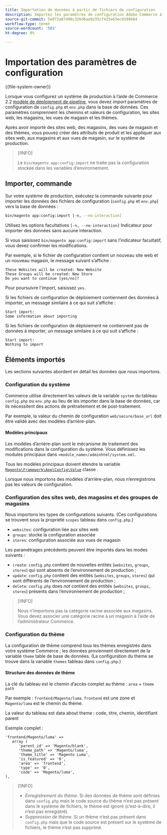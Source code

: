 ```yaml
---
title: Importation de données à partir de fichiers de configuration
description: Importez les paramètres de configuration Adobe Commerce à partir des fichiers de configuration.
source-git-commit: 5e072a87480c326d6ae9235cf425e63ec9199684
workflow-type: tm+mt
source-wordcount: '503'
ht-degree: 0%

---
```



# Importation des paramètres de configuration

{{file-system-owner}}

Lorsque vous configurez un système de production à l’aide de Commerce 2.2 [modèle de déploiement de pipeline](../deployment/technical-details.md), vous devez _import_ paramètres de configuration de `config.php` et `env.php` dans la base de données.
Ces paramètres comprennent les chemins et valeurs de configuration, les sites web, les magasins, les vues de magasin et les thèmes.

Après avoir importé des sites web, des magasins, des vues de magasin et des thèmes, vous pouvez créer des attributs de produit et les appliquer aux sites web, aux magasins et aux vues de magasin, sur le système de production.

>[!INFO]
>
>Le `bin/magento app:config:import` ne traite pas la configuration stockée dans les variables d’environnement.

## Importer, commande

Sur votre système de production, exécutez la commande suivante pour importer les données des fichiers de configuration (`config.php` et `env.php`) vers la base de données :

```bash
bin/magento app:config:import [-n, --no-interaction]
```

Utilisez les options facultatives `[-n, --no-interaction]` Indicateur pour importer des données sans aucune interaction.

Si vous saisissez `bin/magento app:config:import` sans l’indicateur facultatif, vous devez confirmer les modifications.

Par exemple, si le fichier de configuration contient un nouveau site web et un nouveau magasin, le message suivant s’affiche :

```terminal
These Websites will be created: New Website
These Groups will be created: New Store
Do you want to continue [yes/no]?
```

Pour poursuivre l&#39;import, saisissez `yes`.

Si les fichiers de configuration de déploiement contiennent des données à importer, un message similaire à ce qui suit s’affiche :

```terminal
Start import:
Some information about importing
```

Si les fichiers de configuration de déploiement ne contiennent pas de données à importer, un message similaire à ce qui suit s’affiche :

```terminal
Start import:
Nothing to import
```

## Éléments importés

Les sections suivantes abordent en détail les données que nous importons.

### Configuration du système

Commerce utilise directement les valeurs de la variable `system` du tableau `config.php` ou `env.php` au lieu de les importer dans la base de données, car ils nécessitent des actions de prétraitement et de post-traitement.

Par exemple, la valeur du chemin de configuration `web/secure/base_url` doit être validé avec des modèles d’arrière-plan.

#### Modèles principaux

Les modèles d’arrière-plan sont le mécanisme de traitement des modifications dans la configuration du système.
Vous définissez les modules principaux dans `<module_name>/adminhtml/system.xml`.

Tous les modèles principaux doivent étendre la variable [`Magento\Framework\App\Config\Value`](https://github.com/magento/magento2/blob/2.4/lib/internal/Magento/Framework/App/Config/Value.php) classe .

Lorsque nous importons des modèles d’arrière-plan, nous n’enregistrons pas les valeurs de configuration.

### Configuration des sites web, des magasins et des groupes de magasins

Nous importons les types de configurations suivants.
(Ces configurations se trouvent sous la propriété `scopes` tableau dans `config.php`.)

- `websites`: configuration liée aux sites web
- `groups`: stocke la configuration associée
- `stores`: configuration associée aux vues de magasin

Les paramétrages précédents peuvent être importés dans les modes suivants :

- `create`: `config.php` contient de nouvelles entités (`websites`, `groups`, `stores`) qui sont absents de l’environnement de production ;
- `update`: `config.php` contient des entités (`websites`, `groups`, `stores`) qui sont différents de l’environnement de production ;
- `delete`: `config.php` does _not_ contient des entités (`websites`, `groups`, `stores`) présents dans l’environnement de production ;

>[!INFO]
>
>Nous n’importons pas la catégorie racine associée aux magasins. Vous devez associer une catégorie racine à un magasin à l’aide de l’administrateur Commerce.

### Configuration du thème

La configuration de thème comprend tous les thèmes enregistrés dans votre système Commerce ; les données proviennent directement de la variable `theme` table de base de données. (La configuration du thème se trouve dans la variable `themes` tableau dans `config.php`.)

#### Structure des données de thème

La clé du tableau est le chemin d’accès complet au thème : `area` + `theme path`

Par exemple : `frontend/Magento/luma`.
`frontend` est une zone et `Magento/luma` est le chemin du thème.

La valeur du tableau est data about theme : code, titre, chemin, identifiant parent

Exemple complet :

```php?start_inline=1
'frontend/Magento/luma' =>
   array (
      'parent_id' => 'Magento/blank',
      'theme_path' => 'Magento/luma',
      'theme_title' => 'Magento Luma',
      'is_featured' => '0',
      'area' => 'frontend',
      'type' => '0',
      'code' => 'Magento/luma',
),
```

>[!INFO]
>
>- _Enregistrement du thème_. Si des données de thème sont définies dans `config.php` mais le code source du thème n’est pas présent dans le système de fichiers, le thème est ignoré (c’est-à-dire, il n’est pas enregistré).
>- _Suppression de thème_. Si un thème n’est pas présent dans `config.php` mais que le code source est présent sur le système de fichiers, le thème n’est pas supprimé.

